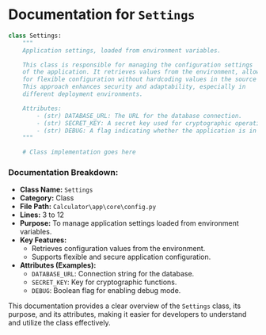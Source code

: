 # Documentation for `Settings`

```python
class Settings:
    """
    Application settings, loaded from environment variables.

    This class is responsible for managing the configuration settings 
    of the application. It retrieves values from the environment, allowing 
    for flexible configuration without hardcoding values in the source code. 
    This approach enhances security and adaptability, especially in 
    different deployment environments.

    Attributes:
        - (str) DATABASE_URL: The URL for the database connection.
        - (str) SECRET_KEY: A secret key used for cryptographic operations.
        - (str) DEBUG: A flag indicating whether the application is in debug mode.
    """

    # Class implementation goes here
```

### Documentation Breakdown:

- **Class Name:** `Settings`
- **Category:** Class
- **File Path:** `Calculator\app\core\config.py`
- **Lines:** 3 to 12
- **Purpose:** To manage application settings loaded from environment variables.
- **Key Features:**
  - Retrieves configuration values from the environment.
  - Supports flexible and secure application configuration.
- **Attributes (Examples):**
  - `DATABASE_URL`: Connection string for the database.
  - `SECRET_KEY`: Key for cryptographic functions.
  - `DEBUG`: Boolean flag for enabling debug mode.

This documentation provides a clear overview of the `Settings` class, its purpose, and its attributes, making it easier for developers to understand and utilize the class effectively.
